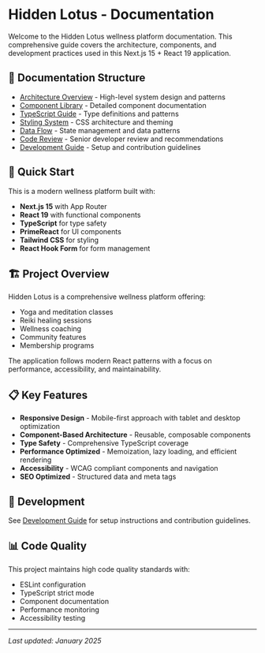 # Hidden Lotus - Documentation

Welcome to the Hidden Lotus wellness platform documentation. This comprehensive guide covers the architecture, components, and development practices used in this Next.js 15 + React 19 application.

## 📁 Documentation Structure

- [Architecture Overview](./architecture.md) - High-level system design and patterns
- [Component Library](./components.md) - Detailed component documentation
- [TypeScript Guide](./typescript.md) - Type definitions and patterns
- [Styling System](./styling.md) - CSS architecture and theming
- [Data Flow](./data-flow.md) - State management and data patterns
- [Code Review](./code-review.md) - Senior developer review and recommendations
- [Development Guide](./development.md) - Setup and contribution guidelines

## 🚀 Quick Start

This is a modern wellness platform built with:

- **Next.js 15** with App Router
- **React 19** with functional components
- **TypeScript** for type safety
- **PrimeReact** for UI components
- **Tailwind CSS** for styling
- **React Hook Form** for form management

## 🏗️ Project Overview

Hidden Lotus is a comprehensive wellness platform offering:

- Yoga and meditation classes
- Reiki healing sessions
- Wellness coaching
- Community features
- Membership programs

The application follows modern React patterns with a focus on performance, accessibility, and maintainability.

## 📋 Key Features

- **Responsive Design** - Mobile-first approach with tablet and desktop optimization
- **Component-Based Architecture** - Reusable, composable components
- **Type Safety** - Comprehensive TypeScript coverage
- **Performance Optimized** - Memoization, lazy loading, and efficient rendering
- **Accessibility** - WCAG compliant components and navigation
- **SEO Optimized** - Structured data and meta tags

## 🔧 Development

See [Development Guide](./development.md) for setup instructions and contribution guidelines.

## 📊 Code Quality

This project maintains high code quality standards with:

- ESLint configuration
- TypeScript strict mode
- Component documentation
- Performance monitoring
- Accessibility testing

---

_Last updated: January 2025_
